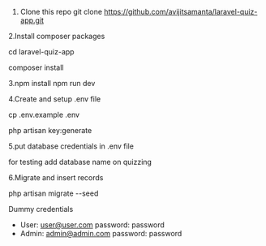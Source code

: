 1. Clone this repo
git clone https://github.com/avijitsamanta/laravel-quiz-app.git

2.Install composer packages

cd laravel-quiz-app

composer install

3.npm install
npm run dev

4.Create and setup .env file

cp .env.example .env

php artisan key:generate

5.put database credentials in .env file

for testing add database name on quizzing

6.Migrate and insert records

php artisan migrate --seed

Dummy credentials

- User: user@user.com password: password
- Admin: admin@admin.com password: password
